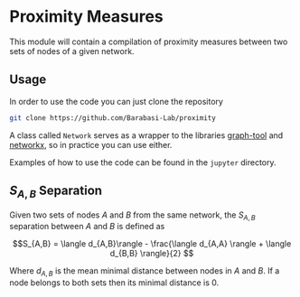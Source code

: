 # Proximity Measures

This module will contain a compilation of proximity measures between two sets of nodes of a given network.

## Usage

In order to use the code you can just clone the repository

```bash
git clone https://github.com/Barabasi-Lab/proximity
```

A class called `Network` serves as a wrapper to the libraries [graph-tool](https://graph-tool.skewed.de/) and [networkx](https://networkx.org/), so in practice you can use either.

Examples of how to use the code can be found in the `jupyter` directory.

## $S_{A,B}$ Separation

Given two sets of nodes $A$ and $B$ from the same network, the $S_{A,B}$ separation between $A$ and $B$ is defined as

$$S_{A,B} = \langle d_{A,B}\rangle - \frac{\langle d_{A,A} \rangle + \langle d_{B,B} \rangle}{2} $$

Where $d_{A,B}$ is the mean minimal distance between nodes in $A$ and $B$. If a node belongs to both sets then its minimal distance is 0.